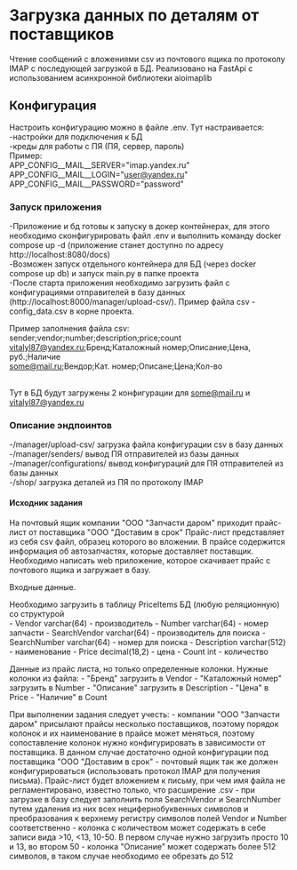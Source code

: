 # Загрузка данных по деталям от поставщиков
Чтение сообщений с вложениями csv из почтового ящика по протоколу IMAP с последующей загрузкой в БД. Реализовано на FastApi с использованием асинхронной библиотеки aioimaplib

## Конфигурация
Настроить конфигурацию можно в файле .env. Тут настраивается:<br>
-настройки для подключения к БД<br>
-креды для работы с ПЯ (ПЯ, сервер, пароль)<br>
Пример:<br>
APP_CONFIG__MAIL__SERVER="imap.yandex.ru"<br>
APP_CONFIG__MAIL__LOGIN="user@yandex.ru"<br>
APP_CONFIG__MAIL__PASSWORD="password"<br>


### Запуск приложения
-Приложение и бд готовы к запуску в докер контейнерах, для этого необходимо сконфигурировать файл .env и выполнить команду docker compose up -d (приложение станет доступно по адресу http://localhost:8080/docs)<br>
-Возможен запуск отдельного контейнера для БД (через docker compose up db) и запуск main.py в папке проекта<br>
-После старта приложения необходимо загрузить файл с конфигурациями отправителей в базу данных (http://localhost:8000/manager/upload-csv/). Пример файла csv - config_data.csv в корне проекта.<br>

Пример заполнения файла csv:<br>
sender;vendor;number;description;price;count<br>
vitalyl87@yandex.ru;Бренд;Каталожный номер;Описание;Цена, руб.;Наличие<br>
some@mail.ru;Вендор;Кат. номер;Описане;Цена;Кол-во<br><br>

Тут в БД будут загружены 2 конфигурации для some@mail.ru и vitalyl87@yandex.ru<br>

### Описание эндпоинтов
-/manager/upload-csv/ загрузка файла конфигурации csv в базу данных<br>
-/manager/senders/ вывод ПЯ отправителей из базы данных<br>
-/manager/configurations/ вывод конфигураций для ПЯ отправителей из базы данных<br>
-/shop/ загрузка деталей из ПЯ по протоколу IMAP<br>


#### Исходник задания
На почтовый ящик компании "ООО "Запчасти даром" приходит прайс-лист от поставщика "ООО "Доставим в срок"
Прайс-лист представляет из себя csv файл, образец которого во вложении. В прайсе содержится информация об автозапчастях, которые доставляет поставщик.
Необходимо написать web приложение, которое скачивает прайс с почтового ящика и загружает в базу.

Входные данные.<br>

Необходимо загрузить в таблицу PriceItems БД (любую реляционную) со структурой<br>
	- Vendor varchar(64) - производитель
	- Number varchar(64) - номер запчасти
	- SearchVendor varchar(64) - производитель для поиска
	- SearchNumber varchar(64) - номер для поиска
	- Description varchar(512) - наименование
	- Price decimal(18,2) - цена
	- Count int - количество

Данные из прайс листа, но только определенные колонки.
Нужные колонки из файла:
	- "Бренд" загрузить в Vendor
	- "Каталожный номер" загрузить в Number
	- "Описание" загрузить в Description
	- "Цена" в Price
	- "Наличие" в Count


При выполнении задания следует учесть:
	- компании "ООО "Запчасти даром" присылают прайсы несколько поставщиков, поэтому порядок колонок и их наименование
	в прайсе может меняться, поэтому сопоставление колонок нужно конфигурировать в зависимости от поставщика. В данном случае
	достаточно одной конфигурации под поставщика "ООО "Доставим в срок"
	- почтовый ящик так же должен конфигурироваться (использовать протокол IMAP для получения письма).
	Прайс-лист будет вложением к письму, при чем имя файла не регламентировано, известно только, что расширение .csv
	- при загрузке в базу следует заполнить поля SearchVendor и SearchNumber путем удаления из них всех нецифернобуквенных символов
	и преобразования к верхнему регистру символов полей Vendor и Number соответственно
	- колонка с количеством может содержать в себе записи вида >10, <13, 10-50. В первом случае нужно загрузить просто 10 и 13, во втором 50
	- колонка "Описание" может содержать более 512 символов, в таком случае необходимо ее обрезать до 512
